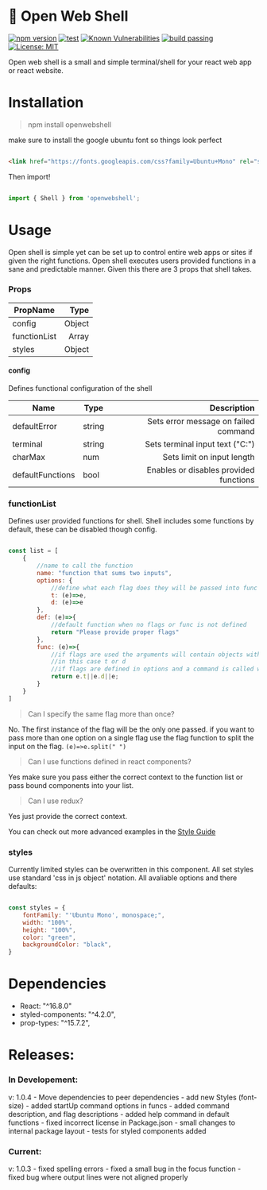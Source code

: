 
# :shrimp: Open Web Shell

[![npm version](https://badge.fury.io/js/openwebshell.svg)](https://badge.fury.io/js/openwebshell)
[![test](https://david-dm.org/stevendixondev/Open-Web-Shell.svg)](https://david-dm.org/stevendixondev/Open-Web-Shell)
[![Known Vulnerabilities](https://snyk.io/test/github/stevendixondev/Open-Web-Shell/badge.svg)](https://snyk.io/test/github/stevendixondev/Open-Web-Shell)
[![build passing](https://travis-ci.com/StevenDixonDev/Open-Web-Shell.svg?branch=master)](https://travis-ci.com/StevenDixonDev/Open-Web-Shell)
[![License: MIT](https://img.shields.io/badge/License-MIT-yellow.svg)](https://opensource.org/licenses/MIT)

Open web shell is a small and simple terminal/shell for your react web app or react website. 

# Installation

> npm install openwebshell

make sure to install the google ubuntu font so things look perfect

```HTML

<link href="https://fonts.googleapis.com/css?family=Ubuntu+Mono" rel="stylesheet">

```

Then import!

```JavaScript

import { Shell } from 'openwebshell';

```

# Usage

Open shell is simple yet can be set up to control entire web apps or sites if given the right functions. Open shell executes users provided functions in a sane and predictable manner. Given this there are 3 props that shell takes.

### Props

| PropName      | Type   |
| ------------- | ------:|
| config        | Object |
| functionList  | Array  |
| styles        | Object |

#### config

Defines functional configuration of the shell

| Name             | Type    | Description                            |
|------------------|---------|---------------------------------------:|
| defaultError     | string  | Sets error message on failed command   |
| terminal         | string  | Sets terminal input text ("C:\")       |
| charMax          | num     | Sets limit on input length             |
| defaultFunctions | bool    | Enables or disables provided functions | 

### functionList

Defines user provided functions for shell. Shell includes some functions by default, these can be disabled though config.

```JavaScript

const list = [
    {
        //name to call the function
        name: "function that sums two inputs",
        options: {
            //define what each flag does they will be passed into func below
            t: (e)=>e,
            d: (e)=>e
        },
        def: (e)=>{
            //default function when no flags or func is not defined
            return "Please provide proper flags" 
        },
        func: (e)=>{
            //if flags are used the arguments will contain objects with their key set to the flag
            //in this case t or d 
            //if flags are defined in options and a command is called with a parameter. the parameter will be passed to this function.
            return e.t||e.d||e;
        }
    }
]

```
 > Can I specify the same flag more than once? 

 No. The first instance of the flag will be the only one passed. if you want to pass more than one option on a single flag use the flag function to split the input on the flag. `(e)=>e.split(" ")`

 > Can I use functions defined in react components? 
 
 Yes make sure you pass either the correct context to the function list or pass bound components into your list.

 > Can I use redux?
 
 Yes just provide the correct context.

You can check out more advanced examples in the [Style Guide](https://stevendixondev.github.io/Open-Web-Shell/)

### styles

Currently limited styles can be overwritten in this component. All set styles use standard 'css in js object' notation. All avaliable options and there defaults: 

```JavaScript

const styles = {
    fontFamily: "'Ubuntu Mono', monospace;",
    width: "100%",
    height: "100%",
    color: "green",
    backgroundColor: "black",
}

```

# Dependencies

- React: "^16.8.0"
- styled-components: "^4.2.0",
- prop-types: "^15.7.2",

# Releases:

### In Developement: 

v: 1.0.4
    - Move dependencies to peer dependencies
    - add new Styles (font-size)
    - added startUp command options in funcs
    - added command description, and flag descriptions
    - added help command in default functions
    - fixed incorrect license in Package.json
    - small changes to internal package layout
    - tests for styled components added

### Current: 

v: 1.0.3 
    - fixed spelling errors
    - fixed a small bug in the focus function
    - fixed bug where output lines were not aligned properly